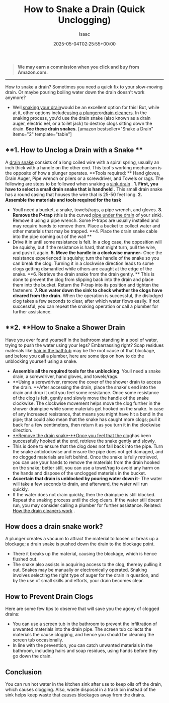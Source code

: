 ﻿---
author: Isaac
layout: post
title: How to Snake a Drain (Quick Unclogging)
date: '2025-05-04T02:25:55+00:00'
categories:
- Drains
- Guide
tags: []
slug: /how-to-snake-a-drain/
lastmod: 2025-05-07T12:21:28+03:00
---
> **We may earn a commission when you click and buy from Amazon.com.**
>

---
How to snake a drain? Sometimes you need a quick fix to your slow-moving drain. Or maybe pouring boiling water down the drain doesn't work anymore?
- Well,[snaking your drain](https://pestpolicy.com/best-drain-snakes/)would be an excellent option for this! But, while at it, other options include[using a plunger](https://pestpolicy.com/how-to-use-a-plunger/)or[drain cleaners](https://pestpolicy.com/best-drain-cleaner//).
In the snaking process, you'd use the drain snake (also known as a drain auger, electric eel, or a toilet jack) to destroy clogs sitting down the drain.
**See these drain snakes.**
[amazon bestseller="Snake a Drain" items="2" template="table"]
## **1. How to Unclog a Drain with a Snake **
A
[drain snake](https://pestpolicy.com/best-drain-snakes/)
consists of a long coiled wire with a spiral spring, usually an inch thick with a handle on the other end. This tool`s working mechanism is the opposite of how a plunger operates.
**Tools required: **
Hand gloves, Drain Auger, Pipe wrench or pliers or a screwdriver, and Towels or rags. The following are steps to be followed when snaking a
[sink drain](https://pestpolicy.com/thrift-drain-cleaner-review/)
.
**1. First, you have to select a small drain snake that is handheld**
. This small drain snake has a round casing that houses the wire that is 25-50 feet long.
**2. Assemble the materials and tools required for the task**
- Youll need a bucket, a snake, towels/rags, a pipe wrench, and gloves.
**3. Remove the P-trap**
(this is the curved
[pipe under the drain](https://pestpolicy.com/sink-not-draining-but-pipes-clear/)
of your sink). Remove it using a pipe wrench.
Some P-traps are usually installed and may require hands to remove them. Place a bucket to collect water and other materials that may be trapped.
**4. Place the drain snake cable into the pipe coming out of the wall **
- Drive it in until some resistance is felt.
In a clog case, the opposition will be squishy, but if the resistance is hard, that might turn, pull the wire, and push it again.
**5. Move the handle in a clockwise manner-**
Once the resistance experienced is squishy; turn the handle of the snake so you can break the clog.
Turning it in a clockwise direction leads to some clogs getting dismantled while others are caught at the edge of the snake.
**6. Retrieve the drain snake from the drain gently. **
This is done to prevent the clog from slipping back into the drain and place them into the bucket. Return the P-trap into its position and tighten the fasteners.
**7. Run water down the sink to check whether the clogs have cleared from the drain.**
When the operation is successful, the dislodged clog takes a few seconds to clear, after which water flows easily. If not successful, you can repeat the snaking operation or call a plumber for further assistance.
## **2. **How to Snake a Shower Drain
Have you ever found yourself in the bathroom standing in a pool of water, trying to push the water using your legs? Embarrassing right?
Soap residues materials like
[hair in the bathtub](https://pestpolicy.com/how-to-unclog-a-bathtub-drain-with-standing-water/)
may be the root cause of that blockage, and before you call a plumber, here are some tips on how to do the unblocking yourself using a snake.
- **Assemble all the required tools for the unblocking**. Youll need a snake drain, a screwdriver, hand gloves, and towels/rags.
- **Using a screwdriver, remove the cover of the shower drain to access the drain. **After accessing the drain, place the snake's end into the drain and drop it until you feel some resistance.
Once some resistance of the clog is felt, gently and slowly move the handle of the snake clockwise.
The clockwise movement helps move the clog further in the shower drainpipe while some materials get hooked on the snake.
In case of any increased resistance, that means you might have hit a bend in the pipe; that could also mean that the snake has caught more clogs; pull it back for a few centimeters, then return it as you turn it in the clockwise direction.
- [**Remove the drain snake-**Once you feel that the clog](https://pestpolicy.com/drano-max-gel-clog-remover-review/)has been successfully hooked at the end, retrieve the snake gently and slowly.
- This is done to ensure that the clog does not fall back into the pipe. Turn the snake anticlockwise and ensure the pipe does not get damaged, and no clogged materials are left behind.
Once the snake is fully retrieved, you can use your hands to remove the materials from the drain hooked on the snake; better still, you can use a towel/rag to avoid any harm on the hands and dispose of the unclogged materials in the bucket.
- **Ascertain that drain is unblocked by pouring water down it**- The water will take a few seconds to drain, and afterward, the water will run quickly.
- If the water does not drain quickly, then the drainpipe is still blocked. Repeat the snaking process until the clog clears. If the water still doesnt run, you may consider calling a plumber for further assistance.
Related:
[How the drain cleaners work](https://pestpolicy.com/how-drain-cleaners-work/)
.
## **How does a drain snake work?**
A plunger creates a vacuum to attract the material to loosen or break up a blockage; a drain snake is pushed down the drain to the blockage point.
- There it breaks up the material, causing the blockage, which is hence flushed out.
- The snake also assists in acquiring access to the clog, thereby pulling it out. Snakes may be manually or electronically operated.
Snaking involves selecting the right type of auger for the drain in question, and by the use of small skills and efforts, your drain becomes clear.
## **How to Prevent Drain Clogs**
Here are some few tips to observe that will save you the agony of clogged drains:
- You can use a screen tub in the bathroom to prevent the infiltration of unwanted materials into the drain pipe. The screen tub collects the materials the cause clogging, and hence you should be cleaning the screen tub occasionally.
- In line with the prevention, you can catch unwanted materials in the bathroom, including hairs and soap residues, using hands before they go down the drain.
## Conclusion
You can run hot water in the kitchen sink after use to keep oils off the drain, which causes clogging.
Also, waste disposal in a trash bin instead of the sink helps keep waste that causes blockages away from the drains.